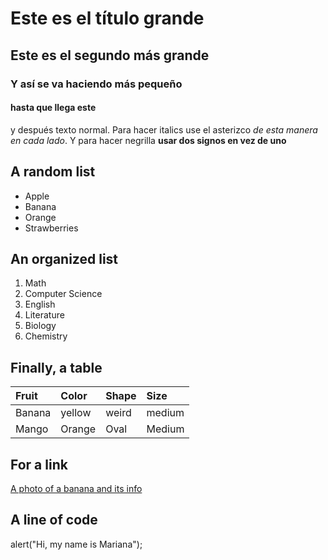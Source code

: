 # Este es el título grande 
## Este es el segundo más grande
### Y así se va haciendo más pequeño 
#### hasta que llega este 

y después texto normal. Para hacer italics use el asterizco *de esta manera en cada lado*. Y para hacer negrilla **usar dos signos en vez de uno**

## A random list 
- Apple
- Banana
- Orange
- Strawberries
## An organized list 
1. Math
2. Computer Science
3. English
4. Literature
5. Biology
6. Chemistry
## Finally, a table 
|Fruit|Color|Shape|Size|
|:----|:----|:----|:---|
|Banana|yellow|weird|medium|
|Mango|Orange|Oval|Medium|
## For a link
[A photo of a banana and its info](https://www.bbcgoodfood.com/howto/guide/health-benefits-bananas)
## A line of code
alert("Hi, my name is Mariana");
